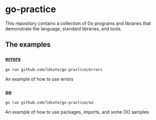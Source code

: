 # go-practice

This repository contains a collection of Go programs and libraries that
demonstrate the language, standard libraries, and tools.

## The examples

### [errors](errors/)

    go run github.com/ldsute/go-practice/errors

An example of how to use errors

### [oo](oo/)

    go run github.com/ldsute/go-practice/oo

An example of how to use packages, imports, and some OO samples
